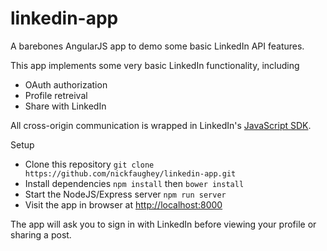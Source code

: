 # linkedin-app
A barebones AngularJS app to demo some basic LinkedIn API features.

This app implements some very basic LinkedIn functionality, including
* OAuth authorization
* Profile retreival
* Share with LinkedIn

All cross-origin communication is wrapped in LinkedIn's [JavaScript SDK](https://developer.linkedin.com/docs/getting-started-js-sdk).

Setup
* Clone this repository `git clone https://github.com/nickfaughey/linkedin-app.git`
* Install dependencies `npm install` then `bower install`
* Start the NodeJS/Express server `npm run server`
* Visit the app in browser at [http://localhost:8000](http://localhost:8000)

The app will ask you to sign in with LinkedIn before viewing your profile or sharing a post.
